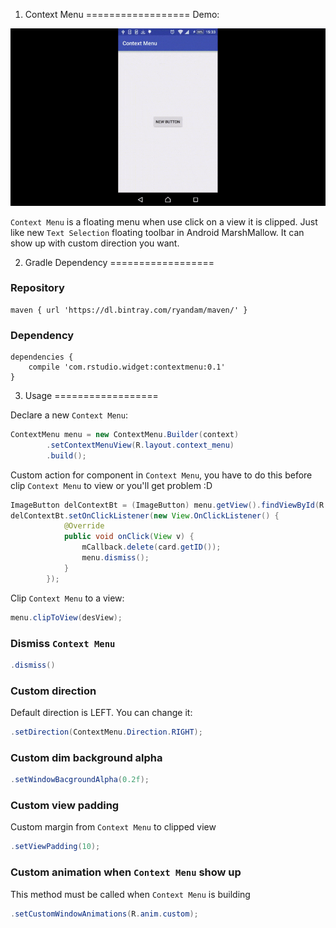 1. Context Menu
==================
Demo:

![demo](demo.gif)

`Context Menu` is a floating menu when use click on a view it is clipped.
Just like new `Text Selection` floating toolbar in Android MarshMallow.
It can show up with custom direction you want.

2. Gradle Dependency
==================

### Repository

```Gradle
maven { url 'https://dl.bintray.com/ryandam/maven/' }
```

### Dependency

```Gradle
dependencies {
    compile 'com.rstudio.widget:contextmenu:0.1'
}
```

3. Usage
==================

Declare a new `Context Menu`:

```java
ContextMenu menu = new ContextMenu.Builder(context)
        .setContextMenuView(R.layout.context_menu)
        .build();
```

Custom action for component in `Context Menu`, you have to do this before clip `Context Menu` to view
or you'll get problem :D

```java
ImageButton delContextBt = (ImageButton) menu.getView().findViewById(R.id.context_del);
delContextBt.setOnClickListener(new View.OnClickListener() {
            @Override
            public void onClick(View v) {
                mCallback.delete(card.getID());
                menu.dismiss();
            }
        });
```

Clip `Context Menu` to a view:

```java
menu.clipToView(desView);
```

### Dismiss `Context Menu`

```java
.dismiss()
```

### Custom direction

Default direction is LEFT. You can change it:

```java
.setDirection(ContextMenu.Direction.RIGHT);
```

### Custom dim background alpha

```java
.setWindowBacgroundAlpha(0.2f);
```

### Custom view padding

Custom margin from `Context Menu` to clipped view

```java
.setViewPadding(10);
```

### Custom animation when `Context Menu` show up

This method must be called when `Context Menu` is building

```java
.setCustomWindowAnimations(R.anim.custom);
```